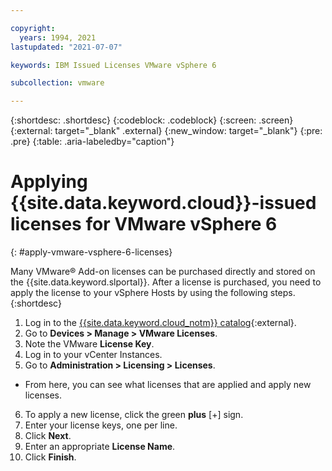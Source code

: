 ```yaml
---

copyright:
  years: 1994, 2021
lastupdated: "2021-07-07"

keywords: IBM Issued Licenses VMware vSphere 6 

subcollection: vmware

---
```


{:shortdesc: .shortdesc}
{:codeblock: .codeblock}
{:screen: .screen}
{:external: target="_blank" .external}
{:new_window: target="_blank"}
{:pre: .pre}
{:table: .aria-labeledby="caption"}

# Applying {{site.data.keyword.cloud}}-issued licenses for VMware vSphere 6 
{: #apply-vmware-vsphere-6-licenses}

Many VMware&reg; Add-on licenses can be purchased directly and stored on the {{site.data.keyword.slportal}}. After a license is purchased, you need to apply the license to your vSphere Hosts by using the following steps.
{:shortdesc}

1. Log in to the [{{site.data.keyword.cloud_notm}} catalog](https://cloud.ibm.com/catalog/){:external}.
2. Go to **Devices > Manage > VMware Licenses**.
3. Note the VMware **License Key**.
4. Log in to your vCenter Instances.
5. Go to **Administration > Licensing > Licenses**.
  * From here, you can see what licenses that are applied and apply new licenses.
6. To apply a new license, click the green **plus** [+] sign.
7. Enter your license keys, one per line.
8. Click **Next**.
9. Enter an appropriate **License Name**.
10. Click **Finish**.
